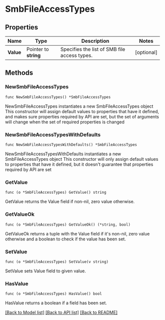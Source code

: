 # SmbFileAccessTypes

## Properties

Name | Type | Description | Notes
------------ | ------------- | ------------- | -------------
**Value** | Pointer to **string** | Specifies the list of SMB file access types. | [optional] 

## Methods

### NewSmbFileAccessTypes

`func NewSmbFileAccessTypes() *SmbFileAccessTypes`

NewSmbFileAccessTypes instantiates a new SmbFileAccessTypes object
This constructor will assign default values to properties that have it defined,
and makes sure properties required by API are set, but the set of arguments
will change when the set of required properties is changed

### NewSmbFileAccessTypesWithDefaults

`func NewSmbFileAccessTypesWithDefaults() *SmbFileAccessTypes`

NewSmbFileAccessTypesWithDefaults instantiates a new SmbFileAccessTypes object
This constructor will only assign default values to properties that have it defined,
but it doesn't guarantee that properties required by API are set

### GetValue

`func (o *SmbFileAccessTypes) GetValue() string`

GetValue returns the Value field if non-nil, zero value otherwise.

### GetValueOk

`func (o *SmbFileAccessTypes) GetValueOk() (*string, bool)`

GetValueOk returns a tuple with the Value field if it's non-nil, zero value otherwise
and a boolean to check if the value has been set.

### SetValue

`func (o *SmbFileAccessTypes) SetValue(v string)`

SetValue sets Value field to given value.

### HasValue

`func (o *SmbFileAccessTypes) HasValue() bool`

HasValue returns a boolean if a field has been set.


[[Back to Model list]](../README.md#documentation-for-models) [[Back to API list]](../README.md#documentation-for-api-endpoints) [[Back to README]](../README.md)



